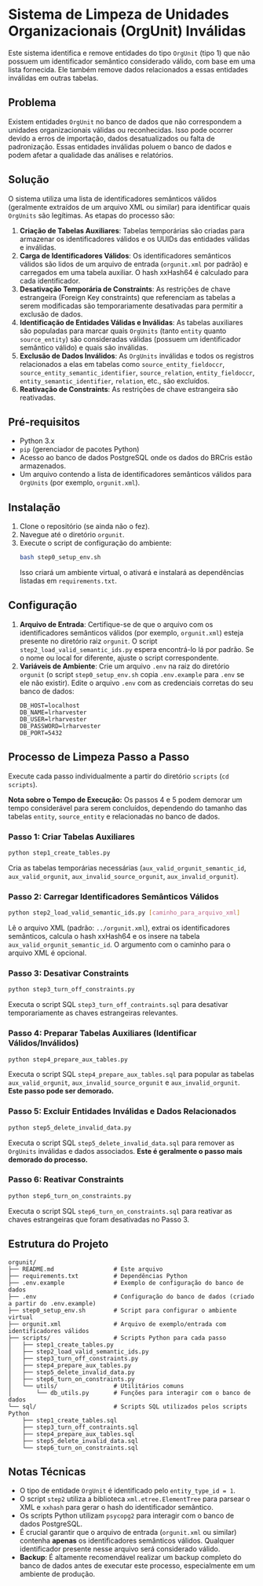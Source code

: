 # Sistema de Limpeza de Unidades Organizacionais (OrgUnit) Inválidas

Este sistema identifica e remove entidades do tipo `OrgUnit` (tipo 1) que não possuem um identificador semântico considerado válido, com base em uma lista fornecida. Ele também remove dados relacionados a essas entidades inválidas em outras tabelas.

## Problema

Existem entidades `OrgUnit` no banco de dados que não correspondem a unidades organizacionais válidas ou reconhecidas. Isso pode ocorrer devido a erros de importação, dados desatualizados ou falta de padronização. Essas entidades inválidas poluem o banco de dados e podem afetar a qualidade das análises e relatórios.

## Solução

O sistema utiliza uma lista de identificadores semânticos válidos (geralmente extraídos de um arquivo XML ou similar) para identificar quais `OrgUnits` são legítimas. As etapas do processo são:

1.  **Criação de Tabelas Auxiliares**: Tabelas temporárias são criadas para armazenar os identificadores válidos e os UUIDs das entidades válidas e inválidas.
2.  **Carga de Identificadores Válidos**: Os identificadores semânticos válidos são lidos de um arquivo de entrada (`orgunit.xml` por padrão) e carregados em uma tabela auxiliar. O hash xxHash64 é calculado para cada identificador.
3.  **Desativação Temporária de Constraints**: As restrições de chave estrangeira (Foreign Key constraints) que referenciam as tabelas a serem modificadas são temporariamente desativadas para permitir a exclusão de dados.
4.  **Identificação de Entidades Válidas e Inválidas**: As tabelas auxiliares são populadas para marcar quais `OrgUnits` (tanto `entity` quanto `source_entity`) são consideradas válidas (possuem um identificador semântico válido) e quais são inválidas.
5.  **Exclusão de Dados Inválidos**: As `OrgUnits` inválidas e todos os registros relacionados a elas em tabelas como `source_entity_fieldoccr`, `source_entity_semantic_identifier`, `source_relation`, `entity_fieldoccr`, `entity_semantic_identifier`, `relation`, etc., são excluídos.
6.  **Reativação de Constraints**: As restrições de chave estrangeira são reativadas.

## Pré-requisitos

*   Python 3.x
*   `pip` (gerenciador de pacotes Python)
*   Acesso ao banco de dados PostgreSQL onde os dados do BRCris estão armazenados.
*   Um arquivo contendo a lista de identificadores semânticos válidos para `OrgUnits` (por exemplo, `orgunit.xml`).

## Instalação

1.  Clone o repositório (se ainda não o fez).
2.  Navegue até o diretório `orgunit`.
3.  Execute o script de configuração do ambiente:
    ```bash
    bash step0_setup_env.sh
    ```
    Isso criará um ambiente virtual, o ativará e instalará as dependências listadas em `requirements.txt`.

## Configuração

1.  **Arquivo de Entrada**: Certifique-se de que o arquivo com os identificadores semânticos válidos (por exemplo, `orgunit.xml`) esteja presente no diretório raiz `orgunit`. O script `step2_load_valid_semantic_ids.py` espera encontrá-lo lá por padrão. Se o nome ou local for diferente, ajuste o script correspondente.
2.  **Variáveis de Ambiente**: Crie um arquivo `.env` na raiz do diretório `orgunit` (o script `step0_setup_env.sh` copia `.env.example` para `.env` se ele não existir). Edite o arquivo `.env` com as credenciais corretas do seu banco de dados:
    ```dotenv
    DB_HOST=localhost
    DB_NAME=lrharvester
    DB_USER=lrharvester
    DB_PASSWORD=lrharvester
    DB_PORT=5432
    ```

## Processo de Limpeza Passo a Passo

Execute cada passo individualmente a partir do diretório `scripts` (`cd scripts`).

**Nota sobre o Tempo de Execução:** Os passos 4 e 5 podem demorar um tempo considerável para serem concluídos, dependendo do tamanho das tabelas `entity`, `source_entity` e relacionadas no banco de dados.

### Passo 1: Criar Tabelas Auxiliares

```bash
python step1_create_tables.py
```

Cria as tabelas temporárias necessárias (`aux_valid_orgunit_semantic_id`, `aux_valid_orgunit`, `aux_invalid_source_orgunit`, `aux_invalid_orgunit`).

### Passo 2: Carregar Identificadores Semânticos Válidos

```bash
python step2_load_valid_semantic_ids.py [caminho_para_arquivo_xml]
```

Lê o arquivo XML (padrão: `../orgunit.xml`), extrai os identificadores semânticos, calcula o hash xxHash64 e os insere na tabela `aux_valid_orgunit_semantic_id`. O argumento com o caminho para o arquivo XML é opcional.

### Passo 3: Desativar Constraints

```bash
python step3_turn_off_constraints.py
```

Executa o script SQL `step3_turn_off_contraints.sql` para desativar temporariamente as chaves estrangeiras relevantes.

### Passo 4: Preparar Tabelas Auxiliares (Identificar Válidos/Inválidos)

```bash
python step4_prepare_aux_tables.py
```

Executa o script SQL `step4_prepare_aux_tables.sql` para popular as tabelas `aux_valid_orgunit`, `aux_invalid_source_orgunit` e `aux_invalid_orgunit`. **Este passo pode ser demorado.**

### Passo 5: Excluir Entidades Inválidas e Dados Relacionados

```bash
python step5_delete_invalid_data.py
```

Executa o script SQL `step5_delete_invalid_data.sql` para remover as `OrgUnits` inválidas e dados associados. **Este é geralmente o passo mais demorado do processo.**

### Passo 6: Reativar Constraints

```bash
python step6_turn_on_constraints.py
```

Executa o script SQL `step6_turn_on_constraints.sql` para reativar as chaves estrangeiras que foram desativadas no Passo 3.

## Estrutura do Projeto

```
orgunit/
├── README.md                 # Este arquivo
├── requirements.txt          # Dependências Python
├── .env.example              # Exemplo de configuração do banco de dados
├── .env                      # Configuração do banco de dados (criado a partir do .env.example)
├── step0_setup_env.sh        # Script para configurar o ambiente virtual
├── orgunit.xml               # Arquivo de exemplo/entrada com identificadores válidos
├── scripts/                  # Scripts Python para cada passo
│   ├── step1_create_tables.py
│   ├── step2_load_valid_semantic_ids.py
│   ├── step3_turn_off_constraints.py
│   ├── step4_prepare_aux_tables.py
│   ├── step5_delete_invalid_data.py
│   ├── step6_turn_on_constraints.py
│   └── utils/                # Utilitários comuns
│       └── db_utils.py       # Funções para interagir com o banco de dados
└── sql/                      # Scripts SQL utilizados pelos scripts Python
    ├── step1_create_tables.sql
    ├── step3_turn_off_contraints.sql
    ├── step4_prepare_aux_tables.sql
    ├── step5_delete_invalid_data.sql
    └── step6_turn_on_constraints.sql

```

## Notas Técnicas

*   O tipo de entidade `OrgUnit` é identificado pelo `entity_type_id = 1`.
*   O script `step2` utiliza a biblioteca `xml.etree.ElementTree` para parsear o XML e `xxhash` para gerar o hash do identificador semântico.
*   Os scripts Python utilizam `psycopg2` para interagir com o banco de dados PostgreSQL.
*   É crucial garantir que o arquivo de entrada (`orgunit.xml` ou similar) contenha **apenas** os identificadores semânticos válidos. Qualquer identificador presente nesse arquivo será considerado válido.
*   **Backup**: É altamente recomendável realizar um backup completo do banco de dados antes de executar este processo, especialmente em um ambiente de produção.
